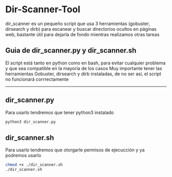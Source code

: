 # Dir-Scanner-Tool
dir_scanner es un pequeño script que usa 3 herramientas (gobuster, dirsearch y dirb) para escanear y buscar directorios ocultos en páginas web, bastante útil para dejarla de fondo mientras realizamos otras tareas 

## Guia de dir_scanner.py y dir_scanner.sh
El script está tanto en python como en bash, para evitar cualquier problema y que sea compatible en la mayoría de los casos
Muy importante tener las herramientas Gobuster, dirsearch y dirb instaladas, de no ser así, el script no funcionará corrrectamente

---

## dir_scanner.py
Para usarlo tendremos que tener python3 instalado
```bash
python3 dir_scanner.py
```

## dir_scanner.sh
Para usarlo tendremos que otorgarle permisos de ejecucción y ya podremos usarlo
```bash
chmod +x ./dir_scanner.sh
./dir_scanner.sh
```
